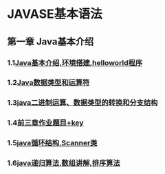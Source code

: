 
# JAVASE基本语法
## 第一章 Java基本介绍
### 1.1[Java基本介绍,环境搭建,helloworld程序](https://github.com/Ze1Sure/javaSE/issues/1)
### 1.2[Java数据类型和运算符](https://github.com/Ze1Sure/javaSE/issues/2)
### 1.3[java二进制运算、数据类型的转换和分支结构](https://github.com/Ze1Sure/javaSE/issues/3)
### 1.4[前三章作业题目+key](https://github.com/Ze1Sure/javaSE/issues/4)
### 1.5[java循环结构,Scanner类](https://github.com/Ze1Sure/javaSE/issues/5)
### 1.6[java递归算法,数组讲解,排序算法](https://github.com/Ze1Sure/javaSE/issues/6)
